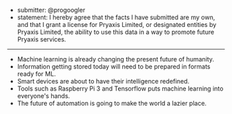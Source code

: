 * submitter: @progoogler
* statement: I hereby agree that the facts I have submitted are my own, and that I grant a license for Pryaxis Limited, or designated entities by Pryaxis Limited, the ability to use this data in a way to promote future Pryaxis services.

----

* Machine learning is already changing the present future of humanity.
* Information getting stored today will need to be prepared in formats ready for ML.
* Smart devices are about to have their intelligence redefined.
* Tools such as Raspberry Pi 3 and Tensorflow puts machine learning into everyone's hands.
* The future of automation is going to make the world a lazier place.